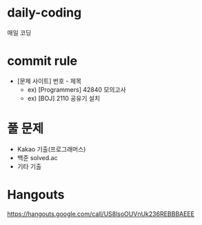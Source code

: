 # daily-coding
매일 코딩



# commit rule

- [문제 사이트] 번호 - 제목
  - ex) [Programmers] 42840 모의고사
  - ex) [BOJ] 2110 공유기 설치


# 풀 문제
- Kakao 기출(프로그래머스)
- 백준 solved.ac
- 기타 기출



# Hangouts
https://hangouts.google.com/call/US8lsoOUVnUk236REBBBAEEE